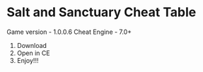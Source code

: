 # Salt and Sanctuary Cheat Table

Game version - 1.0.0.6
Cheat Engine - 7.0+

1. Download
2. Open in CE
3. Enjoy!!!
